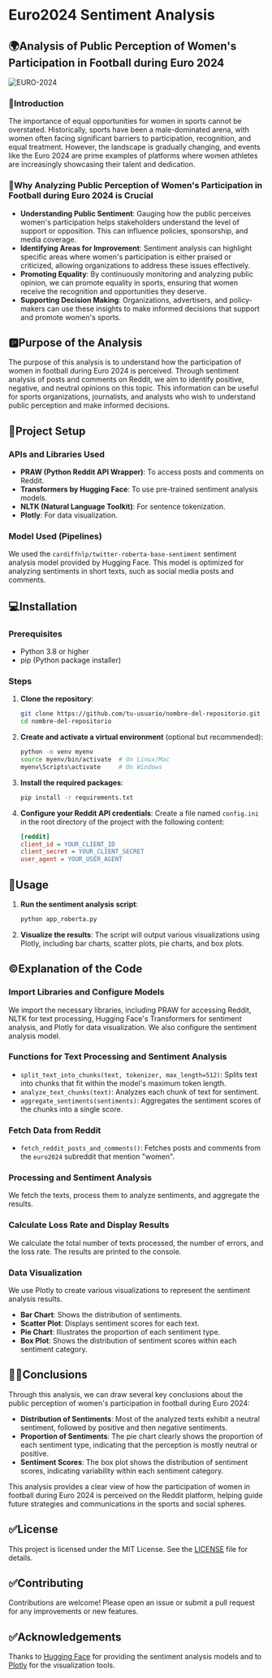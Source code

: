 # Euro2024 Sentiment Analysis

## 🌍Analysis of Public Perception of Women's Participation in Football during Euro 2024

![EURO-2024](https://github.com/Munchkinland/Euro2024-Sentimel-Analysis/assets/92251234/ae209ede-8a66-4990-950b-7d105c31cd08)

### 📶Introduction

The importance of equal opportunities for women in sports cannot be overstated. Historically, sports have been a male-dominated arena, with women often facing significant barriers to participation, recognition, and equal treatment. However, the landscape is gradually changing, and events like the Euro 2024 are prime examples of platforms where women athletes are increasingly showcasing their talent and dedication.

### 🤔Why Analyzing Public Perception of Women's Participation in Football during Euro 2024 is Crucial

- **Understanding Public Sentiment**: Gauging how the public perceives women's participation helps stakeholders understand the level of support or opposition. This can influence policies, sponsorship, and media coverage.
- **Identifying Areas for Improvement**: Sentiment analysis can highlight specific areas where women's participation is either praised or criticized, allowing organizations to address these issues effectively.
- **Promoting Equality**: By continuously monitoring and analyzing public opinion, we can promote equality in sports, ensuring that women receive the recognition and opportunities they deserve.
- **Supporting Decision Making**: Organizations, advertisers, and policy-makers can use these insights to make informed decisions that support and promote women's sports.

## 🅿️Purpose of the Analysis

The purpose of this analysis is to understand how the participation of women in football during Euro 2024 is perceived. Through sentiment analysis of posts and comments on Reddit, we aim to identify positive, negative, and neutral opinions on this topic. This information can be useful for sports organizations, journalists, and analysts who wish to understand public perception and make informed decisions.

## 💾Project Setup

### APIs and Libraries Used

- **PRAW (Python Reddit API Wrapper)**: To access posts and comments on Reddit.
- **Transformers by Hugging Face**: To use pre-trained sentiment analysis models.
- **NLTK (Natural Language Toolkit)**: For sentence tokenization.
- **Plotly**: For data visualization.

### Model Used (Pipelines)

We used the `cardiffnlp/twitter-roberta-base-sentiment` sentiment analysis model provided by Hugging Face. This model is optimized for analyzing sentiments in short texts, such as social media posts and comments.

## 💻Installation

### Prerequisites

- Python 3.8 or higher
- pip (Python package installer)

### Steps

1. **Clone the repository**:
    ```bash
    git clone https://github.com/tu-usuario/nombre-del-repositorio.git
    cd nombre-del-repositorio
    ```

2. **Create and activate a virtual environment** (optional but recommended):
    ```bash
    python -m venv myenv
    source myenv/bin/activate  # On Linux/Mac
    myenv\Scripts\activate     # On Windows
    ```

3. **Install the required packages**:
    ```bash
    pip install -r requirements.txt
    ```

4. **Configure your Reddit API credentials**:
    Create a file named `config.ini` in the root directory of the project with the following content:
    ```ini
    [reddit]
    client_id = YOUR_CLIENT_ID
    client_secret = YOUR_CLIENT_SECRET
    user_agent = YOUR_USER_AGENT
    ```

## 🚩Usage

1. **Run the sentiment analysis script**:
    ```bash
    python app_roberta.py
    ```

2. **Visualize the results**:
    The script will output various visualizations using Plotly, including bar charts, scatter plots, pie charts, and box plots.

## ©️Explanation of the Code

### Import Libraries and Configure Models

We import the necessary libraries, including PRAW for accessing Reddit, NLTK for text processing, Hugging Face's Transformers for sentiment analysis, and Plotly for data visualization. We also configure the sentiment analysis model.

### Functions for Text Processing and Sentiment Analysis

- `split_text_into_chunks(text, tokenizer, max_length=512)`: Splits text into chunks that fit within the model's maximum token length.
- `analyze_text_chunks(text)`: Analyzes each chunk of text for sentiment.
- `aggregate_sentiments(sentiments)`: Aggregates the sentiment scores of the chunks into a single score.

### Fetch Data from Reddit

- `fetch_reddit_posts_and_comments()`: Fetches posts and comments from the `euro2024` subreddit that mention "women".

### Processing and Sentiment Analysis

We fetch the texts, process them to analyze sentiments, and aggregate the results.

### Calculate Loss Rate and Display Results

We calculate the total number of texts processed, the number of errors, and the loss rate. The results are printed to the console.

### Data Visualization

We use Plotly to create various visualizations to represent the sentiment analysis results.

- **Bar Chart**: Shows the distribution of sentiments.
- **Scatter Plot**: Displays sentiment scores for each text.
- **Pie Chart**: Illustrates the proportion of each sentiment type.
- **Box Plot**: Shows the distribution of sentiment scores within each sentiment category.

## 👩‍🏫Conclusions

Through this analysis, we can draw several key conclusions about the public perception of women's participation in football during Euro 2024:

- **Distribution of Sentiments**: Most of the analyzed texts exhibit a neutral sentiment, followed by positive and then negative sentiments.
- **Proportion of Sentiments**: The pie chart clearly shows the proportion of each sentiment type, indicating that the perception is mostly neutral or positive.
- **Sentiment Scores**: The box plot shows the distribution of sentiment scores, indicating variability within each sentiment category.

This analysis provides a clear view of how the participation of women in football during Euro 2024 is perceived on the Reddit platform, helping guide future strategies and communications in the sports and social spheres.

## ✅License

This project is licensed under the MIT License. See the [LICENSE](LICENSE) file for details.

## ✅Contributing

Contributions are welcome! Please open an issue or submit a pull request for any improvements or new features.

## ✅Acknowledgements

Thanks to [Hugging Face](https://huggingface.co/) for providing the sentiment analysis models and to [Plotly](https://plotly.com/) for the visualization tools.


